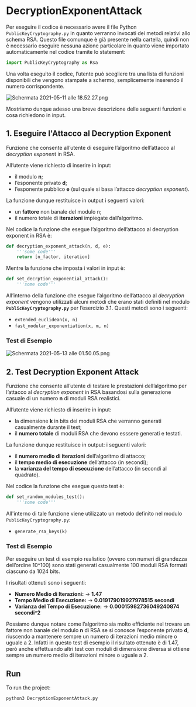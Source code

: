 # DecryptionExponentAttack

Per eseguire il codice è necessario avere il file Python `PublicKeyCryptography.py` in quanto verranno invocati dei metodi relativi allo schema RSA. Questo file comunque è già presente nella cartella, quindi non è necessario eseguire nessuna azione particolare in quanto viene importato automaticamente nel codice tramite lo statement:

```python
import PublicKeyCryptography as Rsa
```

Una volta eseguito il codice, l’utente può scegliere tra una lista di funzioni disponibili che vengono stampate a schermo, semplicemente inserendo il numero corrispondente.

![Schermata 2021-05-11 alle 18.52.27.png](https://res.craft.do/user/full/63cec524-c1b6-57b4-8157-df0476f848cb/doc/38F3E494-D23E-4204-B3AC-F14F8DF5026D/4A972123-8F27-4378-A52D-9254AA2ADFD8_2)

Mostriamo dunque adesso una breve descrizione delle seguenti funzioni e cosa richiedono in input.

## 1. Eseguire l'Attacco al Decryption Exponent

Funzione che consente all’utente di eseguire l’algoritmo dell’attacco al *decryption exponen*t in RSA.

All’utente viene richiesto di inserire in input:

- il modulo **n**;
- l’esponente privato **d**;
- l’esponente pubblico **e** (sul quale si basa l’attacco *decryption exponent*).

La funzione dunque restituisce in output i seguenti valori:

- un **fattore** non banale del modulo n;
- il numero totale di **iterazioni** impiegate dall’algoritmo.

Nel codice la funzione che esegue l’algoritmo dell’attacco al decryption exponent in RSA è:

```python
def decryption_exponent_attack(n, d, e):
	'''some code'''
	return [n_factor, iteration]
```

Mentre la funzione che imposta i valori in input è:

```python
def set_decrption_exponential_attack():
	'''some code'''
```

All’interno della funzione che esegue l’algoritmo dell’attacco al *decryption exponent* vengono utilizzati alcuni metodi che erano stati definiti nel modulo **`PublicKeyCryptography.py`** per l’esercizio 3.1. Questi metodi sono i seguenti:

- `extended_euclidean(x, n)`
- `fast_modular_exponentiation(x, m, n)`

### Test di Esempio

![Schermata 2021-05-13 alle 01.50.05.png](https://res.craft.do/user/full/63cec524-c1b6-57b4-8157-df0476f848cb/doc/38F3E494-D23E-4204-B3AC-F14F8DF5026D/EB482192-B522-4792-9CD0-0728A5449B8D_2/Schermata%202021-05-13%20alle%2001.50.05.png)

## 2. Test Decryption Exponent Attack

Funzione che consente all’utente di testare le prestazioni dell’algoritmo per l’attacco al *decryption exponent* in RSA basandosi sulla generazione casuale di un numero **n** di moduli RSA realistici.

All’utente viene richiesto di inserire in input:

- la dimensione **k** in bits dei moduli RSA che verranno generati casualmente durante il test;
- il **numero totale** di moduli RSA che devono esssere generati e testati.

La funzione dunque restituisce in output: i seguenti valori:

- il **numero medio di iterazioni** dell’algoritmo di attacco;
- il **tempo medio di esecuzione** dell’attacco (in secondi);
- la **varianza del tempo di esecuzione** dell’attacco (in secondi al quadrato).

Nel codice la funzione che esegue questo test è:

```python
def set_random_modules_test():
	'''some code'''
```

All'interno di tale funzione viene utilizzato un metodo definito nel modulo `PublicKeyCryptography.py`:

- `generate_rsa_keys(k)`

### Test di Esempio

Per eseguire un test di esempio realistico (ovvero con numeri di grandezza dell’ordine 10^100) sono stati generati casualmente 100 moduli RSA formati ciascuno da 1024 bits.

I risultati ottenuti sono i seguenti:

- **Numero Medio di Iterazioni:** → **1.47**
- **Tempo Medio di Esecuzione:** → **0.019179019927978515** **secondi**
- **Varianza del Tempo di Esecuzione:** → **0.00015982736049240874 secondi^2**

Possiamo dunque notare come l’algoritmo sia molto efficiente nel trovare un fattore non banale del modulo **n** di RSA se si conosce l’esponente privato **d**, riuscendo a mantenere sempre un numero di iterazioni medio minore o uguale a 2. Infatti in questo test di esempio il risultato ottenuto è di 1.47, però anche effettuando altri test con moduli di dimensione diversa si ottiene sempre un numero medio di iterazioni minore o uguale a 2.

## Run
To run the project:
```
python3 DecryptionExponentAttack.py
```